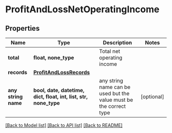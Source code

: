 # ProfitAndLossNetOperatingIncome


## Properties
Name | Type | Description | Notes
------------ | ------------- | ------------- | -------------
**total** | **float, none_type** | Total net operating income | 
**records** | [**ProfitAndLossRecords**](ProfitAndLossRecords.md) |  | 
**any string name** | **bool, date, datetime, dict, float, int, list, str, none_type** | any string name can be used but the value must be the correct type | [optional]

[[Back to Model list]](../../README.md#documentation-for-models) [[Back to API list]](../../README.md#documentation-for-api-endpoints) [[Back to README]](../../README.md)


